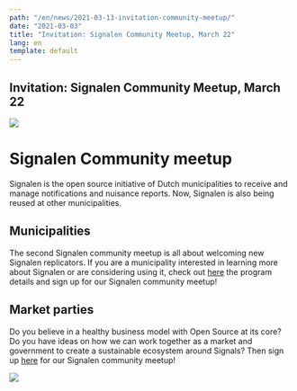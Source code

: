 ```yaml
---
path: "/en/news/2021-03-13-invitation-community-meetup/"
date: "2021-03-03"
title: "Invitation: Signalen Community Meetup, March 22"
lang: en
template: default
---
```


## Invitation: Signalen Community Meetup, March 22

![](https://i.imgur.com/i8WDdQb.png)

# Signalen Community meetup

Signalen is the open source initiative of Dutch municipalities to receive and manage notifications and nuisance reports. Now, Signalen is also being reused at other municipalities.

## Municipalities

The second Signalen community meetup is all about welcoming new Signalen replicators. If you are a municipality interested in learning more about Signalen or are considering using it, check out [here](https://eventyay.com/e/12fbd0dc) the program details and sign up for our Signalen community meetup!

## Market parties

Do you believe in a healthy business model with Open Source at its core? Do you have ideas on how we can work together as a market and government to create a sustainable ecosystem around Signals? Then sign up [here](https://eventyay.com/e/12fbd0dc) for our Signalen community meetup!

![](https://i.imgur.com/X3chJeM.png)
